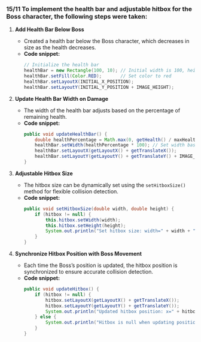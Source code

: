 ### 15/11 To implement the health bar and adjustable hitbox for the Boss character, the following steps were taken:

1. **Add Health Bar Below Boss**
   - Created a health bar below the Boss character, which decreases in size as the health decreases.
   - **Code snippet:**
     ```java
     // Initialize the health bar
     healthBar = new Rectangle(100, 10); // Initial width is 100, height is 10
     healthBar.setFill(Color.RED);       // Set color to red
     healthBar.setLayoutX(INITIAL_X_POSITION); 
     healthBar.setLayoutY(INITIAL_Y_POSITION + IMAGE_HEIGHT);
     ```

2. **Update Health Bar Width on Damage**
   - The width of the health bar adjusts based on the percentage of remaining health.
   - **Code snippet:**
     ```java
     public void updateHealthBar() {
         double healthPercentage = Math.max(0, getHealth() / maxHealth);
         healthBar.setWidth(healthPercentage * 100); // Set width based on health percentage
         healthBar.setLayoutX(getLayoutX() + getTranslateX());
         healthBar.setLayoutY(getLayoutY() + getTranslateY() + IMAGE_HEIGHT);
     }
     ```

3. **Adjustable Hitbox Size**
   - The hitbox size can be dynamically set using the `setHitboxSize()` method for flexible collision detection.
   - **Code snippet:**
     ```java
     public void setHitboxSize(double width, double height) {
         if (hitbox != null) {
             this.hitbox.setWidth(width);
             this.hitbox.setHeight(height);
             System.out.println("Set hitbox size: width=" + width + ", height=" + height);
         }
     }
     ```

4. **Synchronize Hitbox Position with Boss Movement**
   - Each time the Boss’s position is updated, the hitbox position is synchronized to ensure accurate collision detection.
   - **Code snippet:**
     ```java
     public void updateHitbox() {
         if (hitbox != null) {
             hitbox.setLayoutX(getLayoutX() + getTranslateX());
             hitbox.setLayoutY(getLayoutY() + getTranslateY());
             System.out.println("Updated hitbox position: x=" + hitbox.getLayoutX() + ", y=" + hitbox.getLayoutY());
         } else {
             System.out.println("Hitbox is null when updating position!");
         }
     }
     ```

